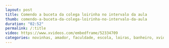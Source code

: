 ```yaml
---
layout: post
title: Comendo a buceta da colega loirinha no intervalo da aula
thumb: comendo-a-buceta-da-colega-loirinha-no-intervalo-da-aula
duration: "02:52"
permalink: /:title
video: https://www.xvideos.com/embedframe/52334709
categories: novinhas, amador, faculdade, escola, loiras, banheiro, xvideo, dando-na-escola, gozando-dentro, buceta-lisinha
---
```

